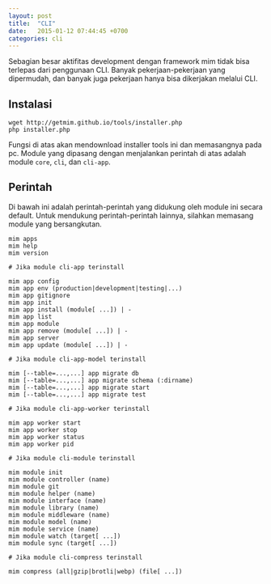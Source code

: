 ```yaml
---
layout: post
title:  "CLI"
date:   2015-01-12 07:44:45 +0700
categories: cli
---
```


Sebagian besar aktifitas development dengan framework mim tidak bisa terlepas dari
penggunaan CLI. Banyak pekerjaan-pekerjaan yang dipermudah, dan banyak juga pekerjaan
hanya bisa dikerjakan melalui CLI.

## Instalasi

```
wget http://getmim.github.io/tools/installer.php
php installer.php
```

Fungsi di atas akan mendownload installer tools ini dan memasangnya pada pc. Module
yang dipasang dengan menjalankan perintah di atas adalah module `core`, `cli`, dan
`cli-app`.

## Perintah

Di bawah ini adalah perintah-perintah yang didukung oleh module ini secara default.
Untuk mendukung perintah-perintah lainnya, silahkan memasang module yang bersangkutan.

```
mim apps
mim help
mim version

# Jika module cli-app terinstall

mim app config
mim app env (production|development|testing|...)
mim app gitignore
mim app init
mim app install (module[ ...]) | -
mim app list
mim app module
mim app remove (module[ ...]) | -
mim app server
mim app update (module[ ...]) | -

# Jika module cli-app-model terinstall

mim [--table=...,...] app migrate db
mim [--table=...,...] app migrate schema (:dirname)
mim [--table=...,...] app migrate start
mim [--table=...,...] app migrate test

# Jika module cli-app-worker terinstall

mim app worker start
mim app worker stop
mim app worker status
mim app worker pid

# Jika module cli-module terinstall

mim module init
mim module controller (name)
mim module git
mim module helper (name)
mim module interface (name)
mim module library (name)
mim module middleware (name)
mim module model (name)
mim module service (name)
mim module watch (target[ ...])
mim module sync (target[ ...])

# Jika module cli-compress terinstall

mim compress (all|gzip|brotli|webp) (file[ ...])
```